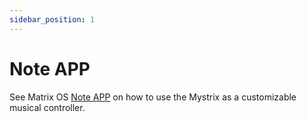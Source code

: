 ```yaml
---
sidebar_position: 1
---
```


# Note APP

See Matrix OS [Note APP](/docs/MatrixOS/Applications/Note) on how to use the Mystrix as a customizable musical controller.